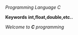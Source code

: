 *Programming Language*
_C_

**Keywords**
__int,float,double,etc..__

_Welcome to **C** programming_ 
